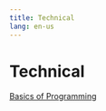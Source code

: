 ```yaml
---
title: Technical
lang: en-us
---
```


# Technical

[Basics of Programming]('/basicprogramming.html')
